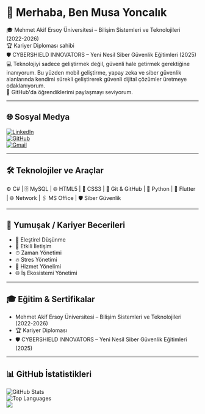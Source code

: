 # 👋 Merhaba, Ben Musa Yoncalık

🎓 Mehmet Akif Ersoy Üniversitesi – Bilişim Sistemleri ve Teknolojileri (2022-2026)  
🏆 Kariyer Diploması sahibi  
🛡️ CYBERSHIELD INNOVATORS – Yeni Nesil Siber Güvenlik Eğitimleri (2025)  
💻 Teknolojiyi sadece geliştirmek değil, güvenli hale getirmek gerektiğine inanıyorum. Bu yüzden mobil geliştirme, yapay zeka ve siber güvenlik alanlarında kendimi sürekli geliştirerek güvenli dijital çözümler üretmeye odaklanıyorum.  
🚀 GitHub'da öğrendiklerimi paylaşmayı seviyorum.

---

## 🌐 Sosyal Medya
[![LinkedIn](https://img.shields.io/badge/LinkedIn-0077B5?style=for-the-badge&logo=linkedin&logoColor=white)](https://www.linkedin.com/in/musayoncalik/)  
[![GitHub](https://img.shields.io/badge/GitHub-181717?style=for-the-badge&logo=github&logoColor=white)](https://github.com/musayoncalik)  
[![Gmail](https://img.shields.io/badge/Gmail-D14836?style=for-the-badge&logo=gmail&logoColor=white)](mailto:musayoncalik100@gmail.com)

---

## 🛠️ Teknolojiler ve Araçlar

⚙️ C# | 🗄 MySQL | 🌐 HTML5 | 🎨 CSS3 | 🔄 Git & GitHub | 🐍 Python | 📱 Flutter | 🌐 Network | 🖇 MS Office | 🛡️ Siber Güvenlik

---

## 🧠 Yumuşak / Kariyer Becerileri
- 🧠 Eleştirel Düşünme  
- 💬 Etkili İletişim  
- ⏱ Zaman Yönetimi  
- 🔥 Stres Yönetimi  
- 🤝 Hizmet Yönelimi  
- 🌐 İş Ekosistemi Yönetimi

---

## 🎓 Eğitim & Sertifikalar
- Mehmet Akif Ersoy Üniversitesi – Bilişim Sistemleri ve Teknolojileri (2022-2026)  
- 🏆 Kariyer Diploması  
- 🛡️ CYBERSHIELD INNOVATORS – Yeni Nesil Siber Güvenlik Eğitimleri (2025)

---

## 📊 GitHub İstatistikleri
![GitHub Stats](https://github-readme-stats.vercel.app/api?username=musayoncalik&show_icons=true&theme=tokyonight)  
![Top Languages](https://github-readme-stats.vercel.app/api/top-langs/?username=musayoncalik&layout=compact&theme=tokyonight)  
![](https://komarev.com/ghpvc/?username=musayoncalik&color=blue)
